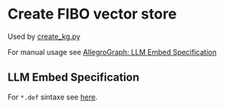 # Create FIBO vector store

Used by [create_kg.py](../src/create_kg.py)

For manual usage see [AllegroGraph: LLM Embed Specification](https://franz.com/agraph/support/documentation/llmembed.html)

## LLM Embed Specification

For `*.def` sintaxe see [here](https://franz.com/agraph/support/documentation/8.3.1/llmembed.html).
